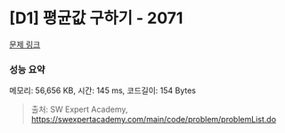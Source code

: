 # [D1] 평균값 구하기 - 2071 

[문제 링크](https://swexpertacademy.com/main/code/problem/problemDetail.do?contestProbId=AV5QRnJqA5cDFAUq) 

### 성능 요약

메모리: 56,656 KB, 시간: 145 ms, 코드길이: 154 Bytes



> 출처: SW Expert Academy, https://swexpertacademy.com/main/code/problem/problemList.do